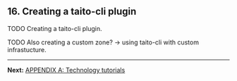 ## 16. Creating a taito-cli plugin

TODO Creating a taito-cli plugin.

TODO Also creating a custom zone? -> using taito-cli with custom infrastucture.

---

**Next:** [APPENDIX A: Technology tutorials](a-technology-tutorials.md)
